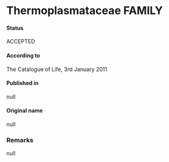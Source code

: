 Thermoplasmataceae FAMILY
=======

#### Status
ACCEPTED

#### According to
The Catalogue of Life, 3rd January 2011

#### Published in
null

#### Original name
null

### Remarks
null